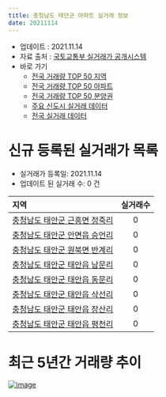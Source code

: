 ```yaml
---
title: 충청남도 태안군 아파트 실거래 정보
date: 20211114
---
```


* 업데이트 : 2021.11.14
* 자료 출처 : [국토교통부 실거래가 공개시스템](http://rt.molit.go.kr)
* 바로 가기
    * [전국 거래량 TOP 50 지역](https://apt-info.github.io/apt-trade-info/tr)
    * [전국 거래량 TOP 50 아파트](https://apt-info.github.io/apt-trade-info/ta)
    * [전국 거래량 TOP 50 분양권](https://apt-info.github.io/apt-trade-info/tb)
    * [주요 신도시 실거래 데이터](https://apt-info.github.io/apt-trade-info/newtown)
    * [전국 실거래 데이터](https://apt-info.github.io/apt-trade-info/all)



<script async src="https://pagead2.googlesyndication.com/pagead/js/adsbygoogle.js"></script>
<!-- 기본광고 -->
<ins class="adsbygoogle"
     style="display:block"
     data-ad-client="ca-pub-1142216861245946"
     data-ad-slot="4805727019"
     data-ad-format="auto"
     data-full-width-responsive="true"></ins>
<script>
     (adsbygoogle = window.adsbygoogle || []).push({});
</script>


# 신규 등록된 실거래가 목록

* 실거래가 등록일: 2021.11.14
* 업데이트 된 실거래 수: 0 건


|지역|실거래수|
|:---|:---:|
|[충청남도 태안군 근흥면 정죽리](https://apt-info.github.io/apt-trade-info/r3030)|0|
|[충청남도 태안군 안면읍 승언리](https://apt-info.github.io/apt-trade-info/r2927)|0|
|[충청남도 태안군 원북면 반계리](https://apt-info.github.io/apt-trade-info/r1854)|0|
|[충청남도 태안군 태안읍 남문리](https://apt-info.github.io/apt-trade-info/r1851)|0|
|[충청남도 태안군 태안읍 동문리](https://apt-info.github.io/apt-trade-info/r1849)|0|
|[충청남도 태안군 태안읍 삭선리](https://apt-info.github.io/apt-trade-info/r1850)|0|
|[충청남도 태안군 태안읍 장산리](https://apt-info.github.io/apt-trade-info/r1852)|0|
|[충청남도 태안군 태안읍 평천리](https://apt-info.github.io/apt-trade-info/r1853)|0|



<script async src="https://pagead2.googlesyndication.com/pagead/js/adsbygoogle.js"></script>
<!-- 기본광고 -->
<ins class="adsbygoogle"
     style="display:block"
     data-ad-client="ca-pub-1142216861245946"
     data-ad-slot="4805727019"
     data-ad-format="auto"
     data-full-width-responsive="true"></ins>
<script>
     (adsbygoogle = window.adsbygoogle || []).push({});
</script>


# 최근 5년간 거래량 추이


<div style="width:100%;">
    <canvas id="deal_progress" height="200"></canvas>
</div>

<script>
new Chart(document.getElementById("deal_progress"), {
    type: 'line',
    data: {
        labels: ['16.01','16.02','16.03','16.04','16.05','16.06','16.07','16.08','16.09','16.10','16.11','16.12','17.01','17.02','17.03','17.04','17.05','17.06','17.07','17.08','17.09','17.10','17.11','17.12','18.01','18.02','18.03','18.04','18.05','18.06','18.07','18.08','18.09','18.10','18.11','18.12','19.01','19.02','19.03','19.04','19.05','19.06','19.07','19.08','19.09','19.10','19.11','19.12','20.01','20.02','20.03','20.04','20.05','20.06','20.07','20.08','20.09','20.10','20.11','20.12','21.01','21.02','21.03','21.04','21.05','21.06','21.07','21.08','21.09','21.10','21.11'],
        datasets: [{
            label: '매매/분양권',
            data: [70,42,38,39,30,27,15,21,32,31,34,19,38,35,26,24,21,23,13,24,20,22,40,32,34,39,40,28,22,15,16,19,16,25,17,20,26,19,40,26,41,29,33,25,25,26,26,24,28,38,24,37,42,49,41,39,32,41,57,50,46,50,65,54,37,33,20,43,31,42,6],
            borderColor: "rgba(66, 133, 243, 1)",
            backgroundColor: "rgba(66, 133, 243, 0.05)",
            borderWidth: 1,
            pointRadius: 0,
            fill: false,
            lineTension: 0
        },{
            label: '전/월세',
            data: [13,20,17,15,18,11,7,12,8,11,9,14,11,21,11,8,6,16,5,14,13,12,8,10,14,28,20,10,14,12,20,16,10,14,12,10,17,21,19,16,21,16,16,15,12,17,12,11,13,17,6,7,16,13,20,13,8,12,6,16,21,18,15,15,13,14,16,7,8,9,0],
            borderColor: "rgba(255, 90, 0, 1)",
            backgroundColor: "rgba(255, 90, 0, 0.05)",
            borderWidth: 1,
            pointRadius: 0,
            fill: false,
            lineTension: 0
        },{
            label: '합계',
            data: [83,62,55,54,48,38,22,33,40,42,43,33,49,56,37,32,27,39,18,38,33,34,48,42,48,67,60,38,36,27,36,35,26,39,29,30,43,40,59,42,62,45,49,40,37,43,38,35,41,55,30,44,58,62,61,52,40,53,63,66,67,68,80,69,50,47,36,50,39,51,6],
            borderColor: "rgba(0, 0, 0, 1)",
            backgroundColor: "rgba(0, 0, 0, 0.03)",
            borderWidth: 0.1,
            pointRadius: 0,
            fill: true,
            lineTension: 0
        }
        ]
    },
    options: {
        responsive: true,
        title: {
            display: false
        },
        tooltips: {
            mode: 'index',
            intersect: false
        },
        hover: {
            mode: 'nearest',
            intersect: true
        },
        scales: {
            xAxes: [{
                display: true,
                scaleLabel: {
                    display: true,
                    labelString: '년/월'
                }
            }],
            yAxes: [{
                display: true,
                ticks: {
                    suggestedMin: 0,
                },
                scaleLabel: {
                    display: true,
                    labelString: '실거래 수'
                }
            }]
        }
    }
});

</script>


[![image](https://apt-info.github.io/images/2020-01-03-apt-trade-info/1024x500.png)](https://play.google.com/store/apps/details?id=com.aptinfo.apttradeinfo)

